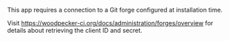 This app requires a connection to a Git forge configured at installation time.

Visit <https://woodpecker-ci.org/docs/administration/forges/overview> for details about retrieving the client ID and secret.

